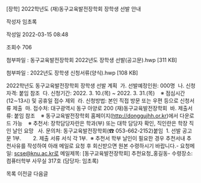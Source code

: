 [장학] 2022학년도 (재)동구교육발전장학회 장학생 선발 안내



작성자
임초록


작성일
2022-03-15 08:48


조회수
706


첨부파일 : 동구교육발전장학회 2022년도 장학생 선발(공고문).hwp [311 KB]  

첨부파일 : 2022년도 장학생 신청서류(양식).hwp [108 KB]


﻿2022학년도 동구교육발전장학회 장학생 선발 계획  가. 선발예정인원: 000명  나. 신청자격: 붙임 참조  다. 신청기간: 2022. 3. 10.(목) ~ 2022. 3. 31.(목)    ※ 점심시간(12∼13시) 및 공휴일 접수 제외  라. 신청방법: 본인 직접 방문 또는 우편 등으로 신청서류 제출  마. 접수처: 대구광역시 동구 아양로 200 (재)동구교육발전장학회  바. 제출서류: 붙임 참조    ※ 동구교육발전장학회 홈페이지(http://donggujhh.or.kr)에서 다운로드 가능    ※ 추천서: 장학담당자란은 학과(부) 또는 대학 담당자 확인, 직인란은 학장 직인 날인 요망   사. 문의처: 동구교육발전장학회(☎ 053-662-2152)붙임  1. 선발 공고문 1부.        2. 제출 서류 서식 각 1부.  ※ 추천서 학부 날인이 필요한 경우 추천서내 추천사유를 작성하여 아래 메일로 요청 후 회신받으면 원본 수령하시기 바랍니다.- 요청메일: scse@knu.ac.kr로 메일제목: [동구교육발전장학회] 추천요청\_홍길동- 수령장소: 컴퓨터학부 사무실 317호 (담당자: 임초록)





목록
이전글
다음글




